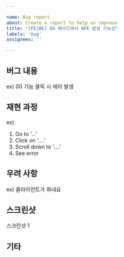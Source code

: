 ```yaml
---

name: Bug report
about: Create a report to help us improve
title: "[FE|BE] OO 메서드에서 NPE 발생 가능성"
labels: 'bug'
assignees: ''

---
```


## 버그 내용

ex) 00 기능 클릭 시 에러 발생

## 재현 과정
 
ex)
1. Go to '...'
2. Click on '....'
3. Scroll down to '....'
4. See error

## 우려 사항

ex) 클라이언트가 화내요

## 스크린샷 

스크린샷 1

## 기타

